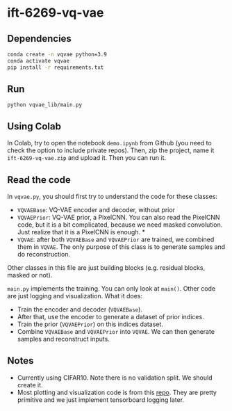 # ift-6269-vq-vae

## Dependencies

```sh
conda create -n vqvae python=3.9
conda activate vqvae
pip install -r requirements.txt
```

## Run

`python vqvae_lib/main.py`

## Using Colab

In Colab, try to open the notebook `demo.ipynb` from Github (you need to check the option to include private repos). Then, zip the project, name it `ift-6269-vq-vae.zip` and upload it. Then you can run it.


## Read the code



In `vqvae.py`, you should first try to understand the code for these classes:

* `VQVAEBase`: VQ-VAE encoder and decoder, without prior
* `VQVAEPrior`: VQ-VAE prior, a PixelCNN. You can also read the PixelCNN code, but it is a bit complicated, because we need masked convolution. Just realize that it is a PixelCNN is enough. * 
* `VQVAE`: after both `VQVAEBase` and `VQVAEPrior` are trained, we combined them in `VQVAE`. The only purpose of this class is to generate samples and do reconstruction.

Other classes in this file are just building blocks (e.g. residual blocks, masked or not).

`main.py` implements the training. You can only look at `main()`. Other code are just logging and visualization. What it does:

* Train the encoder and decoder (`VQVAEBase`).
* After that, use the encoder to generate a dataset of prior indices.
* Train the prior (`VQVAEPrior`) on this indices dataset.
* Combine `VQVAEBase` and `VQVAEPrior` into `VQVAE`. We can then generate samples and reconstruct inputs.


## Notes

* Currently using CIFAR10. Note there is no validation split. We should create it.
* Most plotting and visualization code is from this [repo](https://github.com/rll/deepul). They are pretty primitive and we just implement tensorboard logging later.
